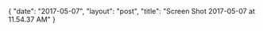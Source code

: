 {
   "date": "2017-05-07",
   "layout": "post",
   "title": "Screen Shot 2017-05-07 at 11.54.37 AM"
}

